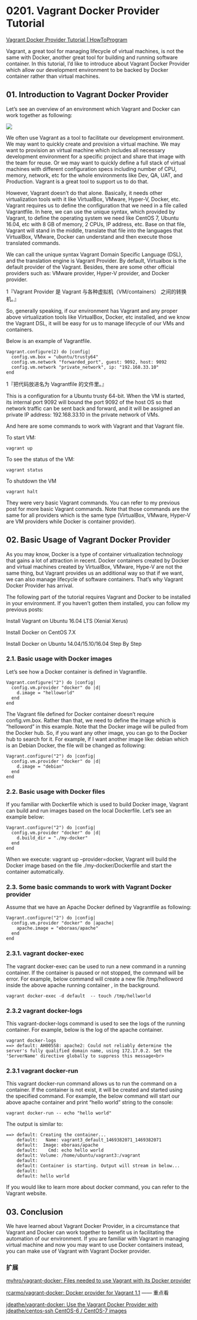 # 0201. Vagrant Docker Provider Tutorial

[Vagrant Docker Provider Tutorial | HowToProgram](https://howtoprogram.xyz/2016/07/24/vagrant-docker-provider-tutorial/)

Vagrant, a great tool for managing lifecycle of virtual machines, is not the same with Docker, another great tool for building and  running software container. In this tutorial, I’d like to introduce about Vagrant Docker Provider which allow our development environment to be backed by Docker container rather than virtual machines.

## 01. Introduction to Vagrant Docker Provider

Let’s see an overview of an environment which Vagrant and Docker can work together as following:

![](./res/2020001.png)
 
We often use Vagrant as a tool to facilitate our development environment. We may want to quickly create and provision a virtual machine. We may want to provision an virtual machine which includes all necessary development environment for a specific project and share that image with the team for reuse. Or we may want to quickly define a full stack of virtual machines with different configuration specs including number of CPU, memory, network, etc for the whole environments like Dev, QA, UAT, and Production. Vagrant is a great tool to support us to do that.

However, Vagrant doesn’t do that alone. Basically, it needs other virtualization tools with it like VirtualBox, VMware, Hyper-V, Docker, etc. Vagrant requires us to define the configuration that we need in a file called Vagrantfile. In here, we can use the unique syntax, which provided by Vagrant, to define the operating system we need like CentOS 7, Ubuntu 16.04, etc with 8 GB of memory, 2 CPUs, IP address, etc. Base on that file, Vagrant will stand in the middle, translate that file into the languages that VirtualBox, VMware, Docker can understand and then execute those translated commands.

We can call the unique syntax Vagrant Domain Specific Language (DSL), and the translation engine is Vagrant Provider. By  default, Virtualbox is the default provider of the Vagrant. Besides, there are some other official providers such as: VMware provider, Hyper-V provider, and Docker provider.

1『Vagrant Provider 是 Vagrant 与各种虚拟机（VM/containers） 之间的转换机。』

So, generally speaking, if our environment has Vagrant and any proper above virtualization tools like VirtualBox, Docker, etc installed, and we know the Vagrant DSL, it will be easy for us to manage lifecycle of our VMs and containers.

Below is an example of Vagrantfile.

```
Vagrant.configure(2) do |config|
  config.vm.box = "ubuntu/trusty64"
  config.vm.network "forwarded_port", guest: 9092, host: 9092
  config.vm.network "private_network", ip: "192.168.33.10"
end
```

1『把代码放进名为 Vagrantfile 的文件里。』

This is a configuration for a Ubuntu trusty 64-bit. When the VM is started, its internal port 9092 will bound the port 9092 of the host OS so that network traffic can be sent back and forward, and it will be assigned an private IP address: 192.168.33.10 in the private network of VMs.

And here are some commands to work with Vagrant and that Vagrant file.

To start VM:

    vagrant up

To see the status of the VM:

    vagrant status

To shutdown the VM

    vagrant halt

They were very basic Vagrant commands. You can refer to my previous post for more  basic Vagrant commands. Note that those commands are the same for all providers which is the same type (VirtualBox, VMware, Hyper-V are VM providers while Docker is container provider).

## 02. Basic Usage of Vagrant Docker Provider

As you may know, Docker is a type of container virtualization technology that gains a lot of attraction in recent. Docker containers created by Docker and virtual machines created by VirtualBox, VMware, Hype-V are not the same thing, but Vagrant provides us an additional way so that if we want,  we can also manage lifecycle of software containers. That’s why Vagrant Docker Provider has arrival.

The following part of the tutorial requires Vagrant and Docker to be installed in your environment. If you haven’t gotten them installed,  you can follow my previous posts:

Install Vagrant on Ubuntu 16.04 LTS (Xenial Xerus)

Install Docker on CentOS 7.X

Install Docker on Ubuntu 14.04/15.10/16.04 Step By Step

### 2.1. Basic usage with Docker images

Let’s see how a Docker container is defined in Vagrantfile.

```
Vagrant.configure("2") do |config|
  config.vm.provider "docker" do |d|
    d.image = "helloworld"
  end
end
```

The Vagrant file defined for Docker container doesn’t require config.vm.box. Rather than that, we need to define the image which is “helloword” in this example. Note that the Docker image will be pulled from the Docker hub. So, if you want any other image, you can go to the Docker hub to search for it. For example, if I want another image like: debian which is an Debian Docker, the file will be changed as following:

```
Vagrant.configure("2") do |config|
  config.vm.provider "docker" do |d|
    d.image = "debian"
  end
end
```

### 2.2. Basic usage with Docker files

If you familiar with Dockerfile which is used to build Docker image, Vagrant can build and run images based on the local Dockerfile. Let’s see an example below:

```
Vagrant.configure("2") do |config|
  config.vm.provider "docker" do |d|
    d.build_dir = "./my-docker"
  end
end
```

When we execute: vagrant up –provider=docker, Vagrant will build the Docker image based on the file ./my-docker/Dockerfile and start the container automatically.

### 2.3. Some basic commands to work with Vagrant Docker provider

Assume that we have an Apache Docker defined by Vagrantfile as following:

```
Vagrant.configure("2") do |config|
  config.vm.provider "docker" do |apache|
    apache.image = "eboraas/apache"
  end
end
```

### 2.3.1. vagrant docker-exec

The vagrant docker-exec can be used to run a new command in a running container. If the container is paused or not stopped, the command will be error.  For example, below command will create a new file /tmp/helloword inside the above apache running container , in the background.

    vagrant docker-exec -d default  -- touch /tmp/hellworld

### 2.3.2 vagrant docker-logs

This vagrant-docker-logs command is used to see the logs of the running container. For example, below is the log of the apache container.

```
vagrant docker-logs
==> default: AH00558: apache2: Could not reliably determine the server's fully qualified domain name, using 172.17.0.2. Set the 'ServerName' directive globally to suppress this message<br>
```

### 2.3.1 vagrant docker-run

This vagrant docker-run command allows us to run the command on a container. If the container is not exist, it will be created and started using the specified command. For example, the below command will start our above apache container and print “hello world” string to the console:

    vagrant docker-run -- echo "hello world"

The output is similar to:

```
==> default: Creating the container...
    default:   Name: vagrant3_default_1469382071_1469382071
    default:  Image: eboraas/apache
    default:    Cmd: echo hello world
    default: Volume: /home/ubuntu/vagrant3:/vagrant
    default:
    default: Container is starting. Output will stream in below...
    default:
    default: hello world
```

If you would like to learn more about docker command, you can refer to the Vagrant website.

## 03. Conclusion

We have learned about Vagrant Docker Provider, in a circumstance that Vagrant and Docker can work together to benefit us in facilitating the automation of our environment. If you are familiar with Vagrant in managing virtual machine and now you may want to use Docker containers instead, you can make use of Vagrant with Vagrant Docker provider.

### 扩展

[myhro/vagrant-docker: Files needed to use Vagrant with its Docker provider](https://github.com/myhro/vagrant-docker)

[rcarmo/vagrant-docker: Docker provider for Vagrant 1.1](https://github.com/rcarmo/vagrant-docker) —— 重点看

[jdeathe/vagrant-docker: Use the Vagrant Docker Provider with jdeathe/centos-ssh CentOS-6 / CentOS-7 images](https://github.com/jdeathe/vagrant-docker)

